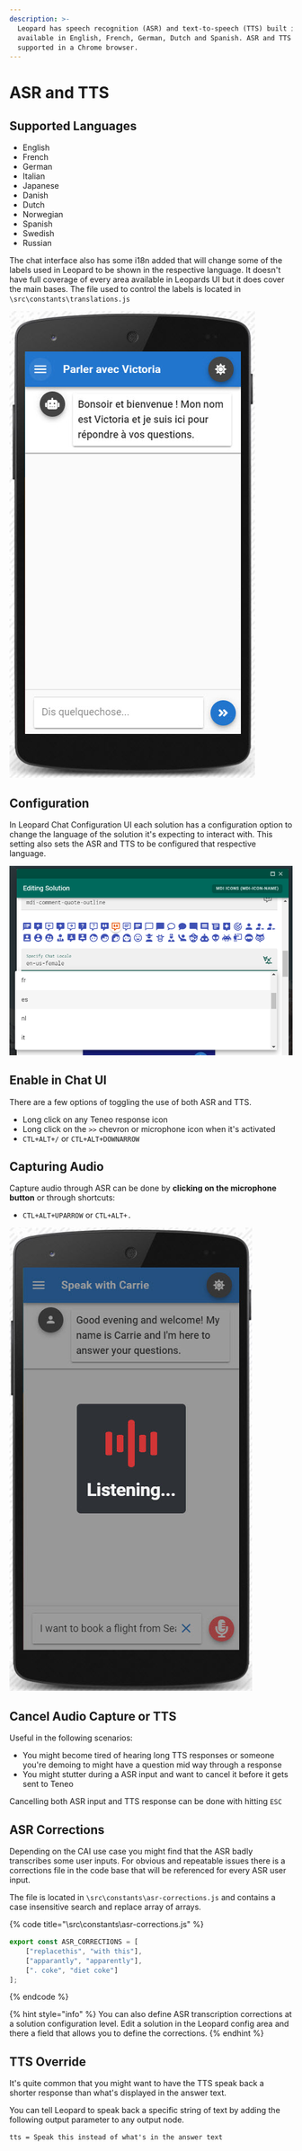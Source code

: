 ```yaml
---
description: >-
  Leopard has speech recognition (ASR) and text-to-speech (TTS) built in and is
  available in English, French, German, Dutch and Spanish. ASR and TTS is fully
  supported in a Chrome browser.
---
```


# ASR and TTS

## Supported Languages

* English
* French
* German
* Italian
* Japanese
* Danish
* Dutch
* Norwegian 
* Spanish
* Swedish
* Russian

The chat interface also has some i18n added that will change some of the labels used in Leopard to be shown in the respective language. It doesn't have full coverage of every area available in Leopards UI but it does cover the main bases.  The file used to control the labels is located in `\src\constants\translations.js`

![](../.gitbook/assets/french.jpg)

## Configuration

In Leopard Chat Configuration UI each solution has a configuration option to change the language of the solution it's expecting to interact with. This setting also sets the ASR and TTS to be configured that respective language.

![](../.gitbook/assets/locale.png)

## Enable in Chat UI

 There are a few options of toggling the use of both ASR and TTS. 

* Long click on any Teneo response icon 
* Long click on the `>>` chevron or microphone icon when it's activated
* `CTL+ALT+/` or `CTL+ALT+DOWNARROW`

## Capturing Audio

 Capture audio through ASR can be done by **clicking on the microphone button** or through shortcuts:

* `CTL+ALT+UPARROW` or `CTL+ALT+.`

![ASR capture](../.gitbook/assets/asr.jpg)

## Cancel Audio Capture or TTS

Useful in the following scenarios: 

* You might become tired of hearing long TTS responses or someone you're demoing to might have a question mid way through a response
* You might stutter during a ASR input and want to cancel it before it gets sent to Teneo

Cancelling both ASR input and TTS response can be done with hitting `ESC`

## ASR Corrections

Depending on the CAI use case you might find that the ASR badly transcribes some user inputs. For obvious and repeatable issues there is a corrections file in the code base that will be referenced for every ASR user input.

The file is located in  `\src\constants\asr-corrections.js` and contains a case insensitive search and replace array of arrays.

{% code title="\\src\\constants\\asr-corrections.js" %}
```javascript
export const ASR_CORRECTIONS = [
    ["replacethis", "with this"], 
    ["apparantly", "apparently"],
    [". coke", "diet coke"]
];
```
{% endcode %}

{% hint style="info" %}
You can also define ASR transcription corrections at a solution configuration level. Edit a solution in the Leopard config area and there a field that allows you to define the corrections.
{% endhint %}

## TTS Override

It's quite common that you might want to have the TTS speak back a shorter response than what's displayed in the answer text. 

You can tell Leopard to speak back a specific string of text by adding the following output parameter to any output node.

```text
tts = Speak this instead of what's in the answer text
```



